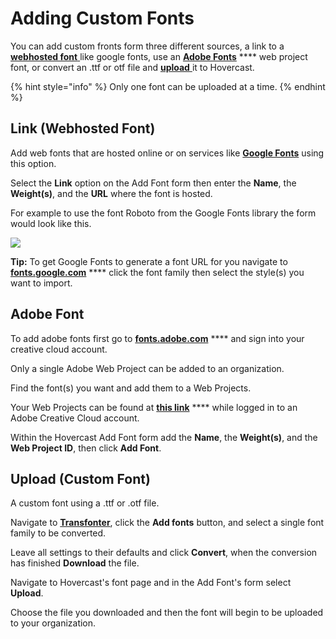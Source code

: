 # Adding Custom Fonts

You can add custom fronts form three different sources, a link to a [**webhosted font** ](adding-custom-fonts.md#link-webhosted-font)like google fonts, use an [**Adobe Fonts**](adding-custom-fonts.md#adobe-font) **** web project font, or convert an .ttf or otf file and [**upload** ](adding-custom-fonts.md#upload-custom-font)it to Hovercast.&#x20;

{% hint style="info" %}
Only one font can be uploaded at a time.&#x20;
{% endhint %}

## Link (Webhosted Font)

Add web fonts that are hosted online or on services like [**Google Fonts**](https://fonts.google.com) using this option.

Select the **Link** option on the Add Font form then enter the **Name**, the **Weight(s)**, and the **URL** where the font is hosted.&#x20;

For example to use the font Roboto from the Google Fonts library the form would look like this.&#x20;

![](https://ucarecdn.com/1289cb3f-2bfd-42cb-963e-bb9a690d7ed4/-/crop/887x642/8,0/-/preview/image.png)

**Tip:** To get Google Fonts to generate a font URL for you navigate to [**fonts.google.com**](https://fonts.google.com) **** click the font family then select the style(s) you want to import.&#x20;

## Adobe Font

To add adobe fonts first go to [**fonts.adobe.com**](https://fonts.adobe.com) **** and sign into your creative cloud account.

Only a single Adobe Web Project can be added to an organization. &#x20;

Find the font(s) you want and add them to a Web Projects.

Your Web Projects can be found at [**this link**](https://fonts.adobe.com/my\_fonts#web\_projects-section) **** while logged in to an Adobe Creative Cloud account.

Within the Hovercast Add Font form add the **Name**, the **Weight(s)**, and the **Web Project ID**, then click **Add Font**.

## Upload (Custom Font)

A custom font using a .ttf or .otf file.&#x20;

Navigate to [**Transfonter**](https://transfonter.org), click the **Add fonts** button, and select a single font family to be converted.&#x20;

Leave all settings to their defaults and click **Convert**, when the conversion has finished **Download** the file.&#x20;

Navigate to Hovercast's font page and in the Add Font's form select **Upload**.&#x20;

Choose the file you downloaded and then the font will begin to be uploaded to your organization.&#x20;
